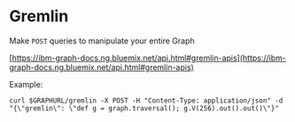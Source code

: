 #  Gremlin

Make `POST` queries to manipulate your entire Graph

[https://ibm-graph-docs.ng.bluemix.net/api.html#gremlin-apis](https://ibm-graph-docs.ng.bluemix.net/api.html#gremlin-apis)

Example:

`curl $GRAPHURL/gremlin -X POST -H "Content-Type: application/json" -d "{\"gremlin\": \"def g = graph.traversal(); g.V(256).out().out()\"}"`
